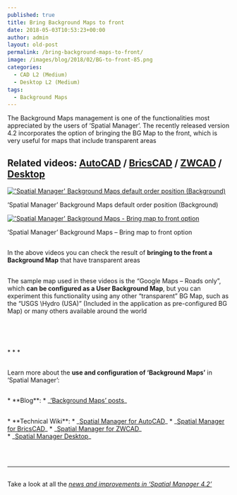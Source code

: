 ```yaml
---
published: true
title: Bring Background Maps to front
date: 2018-05-03T10:53:23+00:00
author: admin
layout: old-post
permalink: /bring-background-maps-to-front/
image: /images/blog/2018/02/BG-to-front-85.png
categories:
  - CAD L2 (Medium)
  - Desktop L2 (Medium)
tags:
  - Background Maps
---
```

<p>
  The Background Maps management is one of the functionalities most appreciated by the users of &#8216;Spatial Manager&#8217;. The recently released version 4.2 incorporates the option of bringing the BG Map to the front, which is very useful for maps that include transparent areas
</p>

<p>
  <!--more-->
</p>

<h2>
  Related videos: <span><a href="https://youtu.be/uKFJwIv7OAQ?rel=0" target="_blank" rel="nofollow"><span>AutoCAD</span></a> </span>/ <span><a href="https://youtu.be/wP8GaoDTSpM?rel=0" target="_blank" rel="nofollow"><span>BricsCAD</span></a> </span>/ <span><a href="https://youtu.be/HVe1XCxOh-8?rel=0" target="_blank" rel="nofollow"><span>ZWCAD</span></a></span> / <a href="https://youtu.be/AzChN_B8VR8?rel=0" target="_blank" rel="nofollow"><span>Desktop</span></a>
</h2>

<div>
  <a href="/images/blog/2018/02/SPM-BG-Maps-to-Back2.png" target="_blank" rel="nofollow"><img src="/images/blog/2018/02/SPM-BG-Maps-to-Back2-1024x442.png" alt="'Spatial Manager' Background Maps default order position (Background)" width="625" height="270" srcset="/images/blog/2018/02/SPM-BG-Maps-to-Back2-1024x442.png 1024w, /images/blog/2018/02/SPM-BG-Maps-to-Back2-300x129.png 300w, /images/blog/2018/02/SPM-BG-Maps-to-Back2-768x331.png 768w, /images/blog/2018/02/SPM-BG-Maps-to-Back2-624x269.png 624w, /images/blog/2018/02/SPM-BG-Maps-to-Back2.png 1280w" sizes="(max-width: 625px) 100vw, 625px" /></a>
  
  <p>
    &#8216;Spatial Manager&#8217; Background Maps default order position (Background)
  </p>
</div>

<div>
  <a href="/images/blog/2018/02/SPM-BG-Maps-to-Front2.png" target="_blank" rel="nofollow"><img src="/images/blog/2018/02/SPM-BG-Maps-to-Front2-1024x442.png" alt="'Spatial Manager' Background Maps - Bring map to front option" width="625" height="270" srcset="/images/blog/2018/02/SPM-BG-Maps-to-Front2-1024x442.png 1024w, /images/blog/2018/02/SPM-BG-Maps-to-Front2-300x129.png 300w, /images/blog/2018/02/SPM-BG-Maps-to-Front2-768x331.png 768w, /images/blog/2018/02/SPM-BG-Maps-to-Front2-624x269.png 624w, /images/blog/2018/02/SPM-BG-Maps-to-Front2.png 1280w" sizes="(max-width: 625px) 100vw, 625px" /></a>
  
  <p>
    &#8216;Spatial Manager&#8217; Background Maps &#8211; Bring map to front option
  </p>
</div>

<h2>
</h2>

<p>
  In the above videos you can check the result of <strong>bringing to the front a Background Map</strong> that have transparent areas
</p>

<h2>
</h2>

<p>
  The sample map used in these videos is the &#8220;Google Maps &#8211; Roads only&#8221;, which <strong>can be configured as a User Background Map</strong>, but you can experiment this functionality using any other &#8220;transparent&#8221; BG Map, such as the &#8220;USGS \Hydro (USA)&#8221; (Included in the application as pre-configured BG Map) or many others available around the world
</p>

<h2>
</h2>

&nbsp;

<h2></h2>
* * *

<h2>
</h2>

<p>
  Learn more about the <strong>use and configuration of &#8216;Background Maps&#8217;</strong> in &#8216;Spatial Manager&#8217;:
</p>

<h2></h2>
  * **Blog**: 
      * _<span><span><a href="/tag/background-maps/" target="_blank" rel="nofollow">&#8216;Background Maps&#8217; posts</a></span></span>_

<h2></h2>
  * **Technical Wiki**: 
      * _<span><a href="http://wiki.spatialmanager.com/index.php/Spatial_Manager™_for_AutoCAD_-_FAQs:_Background_Maps_(%22Standard%22_and_%22Professional%22_editions_only)" target="_blank" rel="nofollow">Spatial Manager for AutoCAD</a></span>_
      * _<span><a href="http://wiki.spatialmanager.com/index.php/Spatial_Manager™_for_BricsCAD_-_FAQs:_Background_Maps_(%22Standard%22_and_%22Professional%22_editions_only)" target="_blank" rel="nofollow">Spatial Manager for BricsCAD</a></span>_
      * _<span><a href="http://wiki.spatialmanager.com/index.php/Spatial_Manager™_for_ZWCAD_-_FAQs:_Background_Maps_(%22Standard%22_and_%22Professional%22_editions_only)" target="_blank" rel="nofollow">Spatial Manager for ZWCAD</a></span>_<span><br /> </span>
      * _<a href="http://wiki.spatialmanager.com/index.php/Spatial_Manager_Desktop™_-_FAQs:_Background_Maps" target="_blank" rel="nofollow">Spatial Manager Desktop</a>_

<h2></h2>
&nbsp;

* * *

<h2>
</h2>

<p>
  Take a look at all the <span><em><a href="/new-spatial-manager-4-2-released" target="_blank" rel="nofollow"><span>news and improvements in &#8216;Spatial Manager 4.2&#8217;</span></a></em></span>
</p>